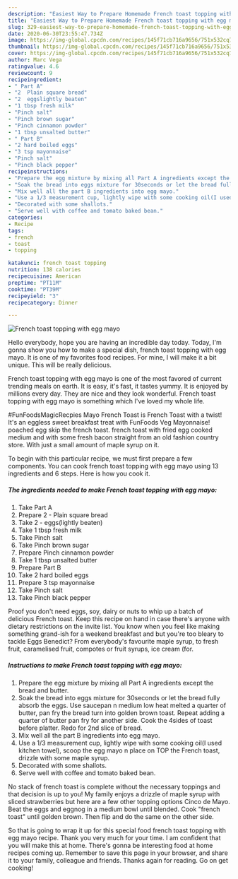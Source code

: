 ```yaml
---
description: "Easiest Way to Prepare Homemade French toast topping with egg mayo"
title: "Easiest Way to Prepare Homemade French toast topping with egg mayo"
slug: 329-easiest-way-to-prepare-homemade-french-toast-topping-with-egg-mayo
date: 2020-06-30T23:55:47.734Z
image: https://img-global.cpcdn.com/recipes/145f71cb716a9656/751x532cq70/french-toast-topping-with-egg-mayo-recipe-main-photo.jpg
thumbnail: https://img-global.cpcdn.com/recipes/145f71cb716a9656/751x532cq70/french-toast-topping-with-egg-mayo-recipe-main-photo.jpg
cover: https://img-global.cpcdn.com/recipes/145f71cb716a9656/751x532cq70/french-toast-topping-with-egg-mayo-recipe-main-photo.jpg
author: Marc Vega
ratingvalue: 4.6
reviewcount: 9
recipeingredient:
- " Part A"
- "2  Plain square bread"
- "2  eggslightly beaten"
- "1 tbsp fresh milk"
- "Pinch salt"
- "Pinch brown sugar"
- "Pinch cinnamon powder"
- "1 tbsp unsalted butter"
- " Part B"
- "2 hard boiled eggs"
- "3 tsp mayonnaise"
- "Pinch salt"
- "Pinch black pepper"
recipeinstructions:
- "Prepare the egg mixture by mixing all Part A ingredients except the bread and butter."
- "Soak the bread into eggs mixture for 30seconds or let the bread fully absorb the eggs. Use saucepan n medium low heat melted a quarter of butter, pan fry the bread turn into golden brown toast. Repeat adding a quarter of butter pan fry for another side. Cook the 4sides of toast before platter. Redo for 2nd slice of bread."
- "Mix well all the part B ingredients into egg mayo."
- "Use a 1/3 measurement cup, lightly wipe with some cooking oil(I used kitchen towel), scoop the egg mayo n place on TOP the French toast, drizzle with some maple syrup."
- "Decorated with some shallots."
- "Serve well with coffee and tomato baked bean."
categories:
- Recipe
tags:
- french
- toast
- topping

katakunci: french toast topping 
nutrition: 138 calories
recipecuisine: American
preptime: "PT11M"
cooktime: "PT39M"
recipeyield: "3"
recipecategory: Dinner

---
```



![French toast topping with egg mayo](https://img-global.cpcdn.com/recipes/145f71cb716a9656/751x532cq70/french-toast-topping-with-egg-mayo-recipe-main-photo.jpg)

Hello everybody, hope you are having an incredible day today. Today, I'm gonna show you how to make a special dish, french toast topping with egg mayo. It is one of my favorites food recipes. For mine, I will make it a bit unique. This will be really delicious.

French toast topping with egg mayo is one of the most favored of current trending meals on earth. It is easy, it's fast, it tastes yummy. It is enjoyed by millions every day. They are nice and they look wonderful. French toast topping with egg mayo is something which I've loved my whole life.

#FunFoodsMagicRecpies Mayo French Toast is French Toast with a twist! It&#39;s an eggless sweet breakfast treat with FunFoods Veg Mayonnaise! poached egg skip the french toast. french toast with fried egg cooked medium and with some fresh bacon straight from an old fashion country store. With just a small amount of maple syrup on it.


To begin with this particular recipe, we must first prepare a few components. You can cook french toast topping with egg mayo using 13 ingredients and 6 steps. Here is how you cook it.

<!--inarticleads1-->

##### The ingredients needed to make French toast topping with egg mayo:

1. Take  Part A
1. Prepare 2 - Plain square bread
1. Take 2 - eggs(lightly beaten)
1. Take 1 tbsp fresh milk
1. Take Pinch salt
1. Take Pinch brown sugar
1. Prepare Pinch cinnamon powder
1. Take 1 tbsp unsalted butter
1. Prepare  Part B
1. Take 2 hard boiled eggs
1. Prepare 3 tsp mayonnaise
1. Take Pinch salt
1. Take Pinch black pepper


Proof you don&#39;t need eggs, soy, dairy or nuts to whip up a batch of delicious French toast. Keep this recipe on hand in case there&#39;s anyone with dietary restrictions on the invite list. You know when you feel like making something grand-ish for a weekend breakfast and but you&#39;re too bleary to tackle Eggs Benedict? From everybody&#39;s favourite maple syrup, to fresh fruit, caramelised fruit, compotes or fruit syrups, ice cream (for. 

<!--inarticleads2-->

##### Instructions to make French toast topping with egg mayo:

1. Prepare the egg mixture by mixing all Part A ingredients except the bread and butter.
1. Soak the bread into eggs mixture for 30seconds or let the bread fully absorb the eggs. Use saucepan n medium low heat melted a quarter of butter, pan fry the bread turn into golden brown toast. Repeat adding a quarter of butter pan fry for another side. Cook the 4sides of toast before platter. Redo for 2nd slice of bread.
1. Mix well all the part B ingredients into egg mayo.
1. Use a 1/3 measurement cup, lightly wipe with some cooking oil(I used kitchen towel), scoop the egg mayo n place on TOP the French toast, drizzle with some maple syrup.
1. Decorated with some shallots.
1. Serve well with coffee and tomato baked bean.


No stack of french toast is complete without the necessary toppings and that decision is up to you! My family enjoys a drizzle of maple syrup with sliced strawberries but here are a few other topping options Cinco de Mayo. Beat the eggs and eggnog in a medium bowl until blended. Cook &#34;french toast&#34; until golden brown. Then flip and do the same on the other side. 

So that is going to wrap it up for this special food french toast topping with egg mayo recipe. Thank you very much for your time. I am confident that you will make this at home. There's gonna be interesting food at home recipes coming up. Remember to save this page in your browser, and share it to your family, colleague and friends. Thanks again for reading. Go on get cooking!
